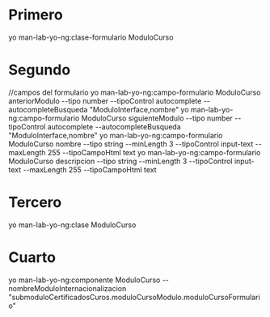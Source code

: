 # Primero
yo man-lab-yo-ng:clase-formulario ModuloCurso
# Segundo
//campos del formulario
yo man-lab-yo-ng:campo-formulario ModuloCurso anteriorModulo --tipo number  --tipoControl autocomplete --autocompleteBusqueda "ModuloInterface,nombre"
yo man-lab-yo-ng:campo-formulario ModuloCurso siguienteModulo --tipo number  --tipoControl autocomplete --autocompleteBusqueda "ModuloInterface,nombre"
yo man-lab-yo-ng:campo-formulario ModuloCurso nombre --tipo string  --minLength 3  --tipoControl input-text --maxLength 255  --tipoCampoHtml text 
yo man-lab-yo-ng:campo-formulario ModuloCurso descripcion --tipo string  --minLength 3  --tipoControl input-text --maxLength 255  --tipoCampoHtml text 

# Tercero

yo man-lab-yo-ng:clase ModuloCurso

# Cuarto 

yo man-lab-yo-ng:componente ModuloCurso --nombreModuloInternacionalizacion "submoduloCertificadosCuros.moduloCursoModulo.moduloCursoFormulario"
